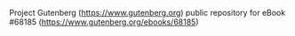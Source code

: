 Project Gutenberg (https://www.gutenberg.org) public repository for
eBook #68185 (https://www.gutenberg.org/ebooks/68185)
